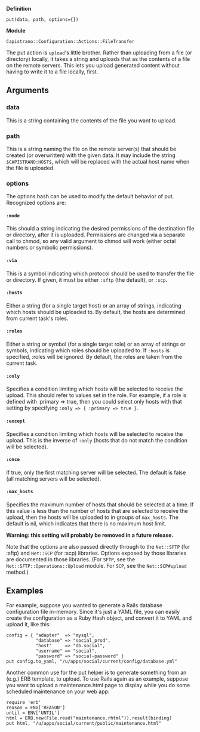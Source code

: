 **Definition**

    put(data, path, options={}) 

**Module**

    Capistrano::Configuration::Actions::FileTransfer 

The put action is `upload`'s little brother. Rather than uploading from a file (or directory) locally, it takes a string and uploads that as the contents of a file on the remote servers. This lets you upload generated content without having to write it to a file locally, first.

## Arguments

### data

This is a string containing the contents of the file you want to upload.

### path

This is a string naming the file on the remote server(s) that should be created (or overwritten) with the given data. It may include the string `$CAPISTRANO:HOST$`, which will be replaced with the actual host name when the file is uploaded.

### options

The options hash can be used to modify the default behavior of put. Recognized options are: 

#### `:mode`

This should a string indicating the desired permissions of the destination file or directory, after it is uploaded. Permissions are changed via a separate call to chmod, so any valid argument to chmod will work (either octal numbers or symbolic permissions). 

#### `:via`

This is a symbol indicating which protocol should be used to transfer the file or directory. If given, it must be either `:sftp` (the default), or `:scp`. 

#### `:hosts`

Either a string (for a single target host) or an array of strings, indicating which hosts should be uploaded to. By default, the hosts are determined from current task's roles. 

#### `:roles`

Either a string or symbol (for a single target role) or an array of strings or symbols, indicating which roles should be uploaded to. If `:hosts` is specified, :roles will be ignored. By default, the roles are taken from the current task. 

#### `:only`

Specifies a condition limiting which hosts will be selected to receive the upload. This should refer to values set in the role. For example, if a role is defined with :primary => true, then you could select only hosts with that setting by specifying `:only => { :primary => true }`. 

#### `:except`

Specifies a condition limiting which hosts will be selected to receive the upload. This is the inverse of `:only` (hosts that do not match the condition will be selected). 

#### `:once`

If true, only the first matching server will be selected. The default is false (all matching servers will be selected). 

#### `:max_hosts`

Specifies the maximum number of hosts that should be selected at a time. If this value is less than the number of hosts that are selected to receive the upload, then the hosts will be uploaded to in groups of `max_hosts`. The default is nil, which indicates that there is no maximum host limit. 

**Warning: this setting will probably be removed in a future release.**

Note that the options are also passed directly through to the `Net::SFTP` (for :sftp) and `Net::SCP` (for :scp) libraries. Options exposed by those libraries are documented in those libraries. (For `SFTP`, see the `Net::SFTP::Operations::Upload` module. For `SCP`, see the `Net::SCP#upload` method.) 

## Examples

For example, suppose you wanted to generate a Rails database configuration file in-memory. Since it's just a YAML file, you can easily create the configuration as a Ruby Hash object, and convert it to YAML and upload it, like this: 

    config = { "adapter"  => "mysql",
               "database" => "social_prod",
               "host"     => "db.social",
               "username" => "social",
               "password" => "social-password" }
    put config.to_yaml, "/u/apps/social/current/config/database.yml"

Another common use for the put helper is to generate something from an (e.g.) ERB template, to upload. To use Rails again as an example, suppose you want to upload a maintenance.html page to display while you do some scheduled maintenance on your web app: 

    require 'erb'
    reason = ENV['REASON']
    until = ENV['UNTIL']
    html = ERB.new(File.read("maintenance.rhtml")).result(binding)
    put html, "/u/apps/social/current/public/maintenance.html"
